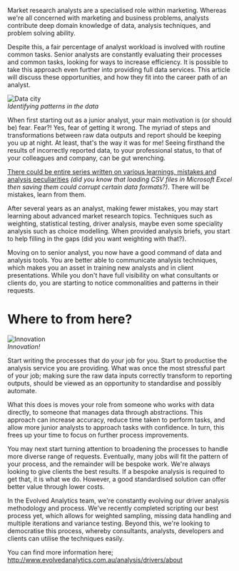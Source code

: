 Market research analysts are a specialised role within marketing. Whereas we're all concerned with marketing and business problems, analysts contribute deep domain knowledge of data, analysis techniques, and problem solving ability. 

Despite this, a fair percentage of analyst workload is involved with routine common tasks. Senior analysts are constantly evaluating their processes and common tasks, looking for ways to increase efficiency. It is possible to take this approach even further into providing full data services. This article will discuss these opportunities, and how they fit into the career path of an analyst.

![Data city](https://farm4.staticflickr.com/3862/14557566204_4c674ab019_z_d.jpg "Data city")  
*Identifying patterns in the data*

When first starting out as a junior analyst, your main motivation is (or should be) fear. Fear?! Yes, fear of getting it wrong. The myriad of steps and transformations between raw data outputs and report should be keeping you up at night. At least, that's the way it was for me! Seeing firsthand the results of incorrectly reported data, to your professional status, to that of your colleagues and company, can be gut wrenching. 

[There could be entire series written on various learnings, mistakes and analysis peculiarities](https://www.nickjenkins.com.au/articles/professional/2018/02/12/tools-that-deceive-us "Tools that deceive us") *(did you know that loading CSV files in Microsoft Excel then saving them could corrupt certain data formats?)*. There will be mistakes, learn from them.

After several years as an analyst, making fewer mistakes, you may start learning about advanced market research topics. Techniques such as weighting, statistical testing, driver analysis, maybe even some speciality analysis such as choice modelling. When provided analysis briefs, you start to help filling in the gaps (did you want weighting with that?).

Moving on to senior analyst, you now have a good command of data and analysis tools. You are better able to communicate analysis techniques, which makes you an asset in training new analysts and in client presentations. While you don't have full visibility on what consultants or clients do, you are starting to notice commonalities and patterns in their requests. 

# Where to from here?

![Innovation](https://imgur.com/r8BH3W8.jpg "Innovation")  
*Innovation!*

Start writing the processes that do your job for you. Start to productise the analysis service you are providing. What was once the most stressful part of your job; making sure the raw data inputs correctly transform to reporting outputs, should be viewed as an opportunity to standardise and possibly automate.

What this does is moves your role from someone who works with data directly, to someone that manages data through abstractions. This approach can increase accuracy, reduce time taken to perform tasks, and allow more junior analysts to approach tasks with confidence. In turn, this frees up your time to focus on further process improvements.

You may next start turning attention to broadening the processes to handle more diverse range of requests. Eventually, many jobs will fit the pattern of your process, and the remainder will be bespoke work. We're always looking to give clients the best results. If a bespoke analysis is required to get that, it is what we do. However, a good standardised solution can offer better value through lower costs.

In the Evolved Analytics team, we're constantly evolving our driver analysis methodology and process. We've recently completed scripting our best process yet, which allows for weighted sampling, missing data handling and multiple iterations and variance testing. Beyond this, we're looking to democratise this process, whereby consultants, analysts, developers and clients can utilise the techniques easily.

You can find more information here; http://www.evolvedanalytics.com.au/analysis/drivers/about

